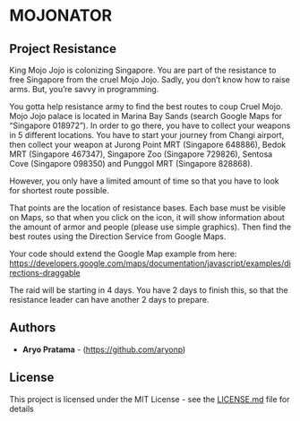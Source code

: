 # MOJONATOR

## Project Resistance

King Mojo Jojo is colonizing Singapore. You are part of the resistance to free Singapore from the cruel Mojo Jojo. Sadly, you don’t know how to raise arms.
But, you’re savvy in programming.

You gotta help resistance army to find the best routes to coup Cruel Mojo.
Mojo Jojo palace is located in Marina Bay Sands (search Google Maps for “Singapore 018972”).
In order to go there, you have to collect your weapons in 5 different locations. You have to start your journey from Changi airport, then collect your weapon at
Jurong Point MRT (Singapore 648886),
Bedok MRT (Singapore 467347),
Singapore Zoo (Singapore 729826),
Sentosa Cove (Singapore 098350)
and Punggol MRT (Singapore 828868).

However, you only have a limited amount of time so that you have to look for shortest route possible.

That points are the location of resistance bases. Each base must be visible on Maps, so that when you click on the icon, it will show information about the amount of armor and people (please use simple graphics). Then find the best routes using the Direction Service from Google Maps.

Your code should extend the Google Map example from here: https://developers.google.com/maps/documentation/javascript/examples/directions-draggable

The raid will be starting in 4 days. You have 2 days to finish this, so that the resistance leader can have another 2 days to prepare.


## Authors

* **Aryo Pratama** - (https://github.com/aryonp)

## License

This project is licensed under the MIT License - see the [LICENSE.md](LICENSE.md) file for details
